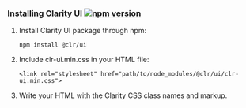 ### Installing Clarity UI [![npm version](https://badge.fury.io/js/%40clr%2Fui.svg)](https://badge.fury.io/js/%40clr%2Fui)

1.  Install Clarity UI package through npm:

    ```
    npm install @clr/ui
    ```

2.  Include clr-ui.min.css in your HTML file:

    ```
    <link rel="stylesheet" href="path/to/node_modules/@clr/ui/clr-ui.min.css">
    ```

3.  Write your HTML with the Clarity CSS class names and markup.
